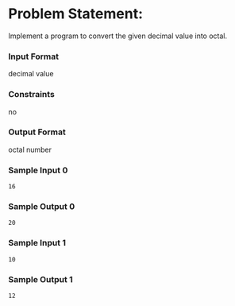 # Problem Statement:

Implement a program to convert the given decimal value into octal.

### Input Format

decimal value

### Constraints

no

### Output Format

octal number

### Sample Input 0
```
16
```
### Sample Output 0
```
20
```
### Sample Input 1
```
10
```
### Sample Output 1
```
12
```
